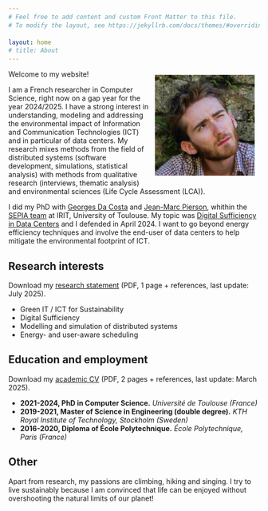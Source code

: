 ```yaml
---
# Feel free to add content and custom Front Matter to this file.
# To modify the layout, see https://jekyllrb.com/docs/themes/#overriding-theme-defaults

layout: home
# title: About
---
```


<!-- ## About me  -->
<img style="float:right; margin:10px" width="200" src="src/img/wink_recadre_small_size.jpg">


Welcome to my website!

I am a French researcher in Computer Science, right now on a gap year for the year 2024/2025.
I have a strong interest in understanding, modeling and addressing the environmental impact of Information and Communication Technologies (ICT) and in particular of data centers.
My research mixes methods from the field of distributed systems (software development, simulations, statistical analysis) with methods from qualitative research
(interviews, thematic analysis) and environmental sciences (Life Cycle Assessment (LCA)).

I did my PhD with [Georges Da Costa](https://www.irit.fr/~Georges.Da-Costa/) and [Jean-Marc Pierson](https://www.irit.fr/~Jean-Marc.Pierson/), whithin the [SEPIA team](https://www.irit.fr/departement/architecture-systemes-reseaux/equipe-sepia/) at IRIT, University of Toulouse.
My topic was [Digital Sufficiency in Data Centers](https://theses.hal.science/tel-04675558v1) and I defended in April 2024.
I want to go beyond energy efficiency techniques and involve the end-user of data centers to help mitigate the environmental footprint of ICT.


## Research interests
Download my [research statement](/src/data/research_statement_mael_madon.pdf) (PDF, 1 page + references, last update: July 2025).

- Green IT / ICT for Sustainability
- Digital Sufficiency
- Modelling and simulation of distributed systems
- Energy- and user-aware scheduling


## Education and employment
Download my [academic CV](/src/data/cv_mael_madon.pdf) (PDF, 2 pages + references, last update: March 2025).

- **2021-2024, PhD in Computer Science.** 
*Université de Toulouse (France)*
- **2019-2021, Master of Science in Engineering (double degree).**
*KTH Royal Institute of Technology, Stockholm (Sweden)*
- **2016-2020, Diploma of École Polytechnique.**
*École Polytechnique, Paris (France)*


## Other

Apart from research, my passions are climbing, hiking and singing.
I try to live sustainably because I am convinced that life can be enjoyed without overshooting the natural limits of our planet! 